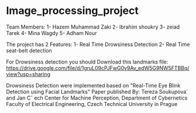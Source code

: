 # Image_processing_project

Team Members:
1- Hazem Muhammad Zaki
2- ibrahim shoukry 
3- zeiad Tarek
4- Mina Wagdy
5- Adham Nour



The project has 2 Features:
1- Real Time Drowsiness Detection
2- Real Time seat-belt detection 

For Drowsiness detection you should Download this landmarks file: https://drive.google.com/file/d/1gruL09cPJFwG0v9Av_edW5G9NW5FTBBq/view?usp=sharing

Drowsiness Detection were implemented based on 
"Real-Time Eye Blink Detection using Facial Landmarks" Paper published By:
Tereza Soukupova´ and Jan Cˇ ech
Center for Machine Perception, Department of Cybernetics
Faculty of Electrical Engineering, Czech Technical University in Prague
